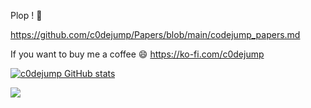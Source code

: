 Plop ! 🖖

https://github.com/c0dejump/Papers/blob/main/codejump_papers.md

If you want to buy me a coffee 😄 https://ko-fi.com/c0dejump

[![c0dejump GitHub stats](https://github-readme-stats.vercel.app/api?username=c0dejump&theme=nightowl&show_icons=true&count_private=true)](https://github-readme-stats.vercel.app/api?username=c0dejump&theme=darcula&show_icons=true&count_private=true)

<img src="https://github-profile-trophy.vercel.app/?username=c0dejump&row=1">
